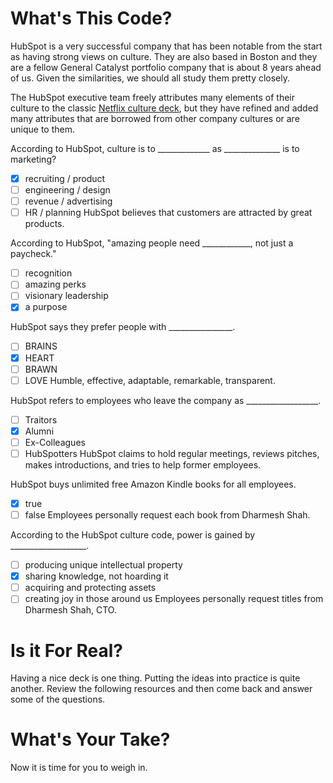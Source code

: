<!--
{
"name": "hubspot-culture-code",
"version" : "0.1",
"title" : "The Hubspot Culture Code",
"description" : "HubSpot is a local Boston unicorn that has been maniacal about their culture. How did they tweak the Netflix culture to suit their tastes? How have they done at being true to their culture when a crisis hits?",
"homepage" : "https://github.com/sigma-512/outlearn-culture-homework",
"freshnessDate" : 2015-08-27,
"author" : "Jeff Whatcott",
"license" : "CC BY 4.0"
}
-->

<!-- @section -->
# What's This Code?
HubSpot is a very successful company that has been notable from the start as having strong views on culture. They are also based in Boston and they are a fellow General Catalyst portfolio company that is about 8 years ahead of us. Given the similarities, we should all study them pretty closely.

The HubSpot executive team freely attributes many elements of their culture to the classic [Netflix culture deck](http://www.slideshare.net/reed2001/culture-1798664), but they have refined and added many attributes that are borrowed from other company cultures or are unique to them.
<!-- @link, "url" : "https://www.evernote.com/l/AAMmvxIx1x1AtoCK6dsru3loiwxcufqItFM", "text": "Read the HubSpot Culture Code." -->

<!-- @multipleChoice -->
According to HubSpot, culture is to _____________ as ______________ is to marketing?
- [X] recruiting / product
- [ ] engineering / design
- [ ] revenue / advertising
- [ ] HR / planning
HubSpot believes that customers are attracted by great products.
<!-- @end -->

<!-- @multipleChoice -->
According to HubSpot, "amazing people need ____________, not just a paycheck."
- [ ] recognition
- [ ] amazing perks
- [ ] visionary leadership
- [X] a purpose
<!-- @end -->

<!-- @multipleChoice -->
HubSpot says they prefer people with ________________.
- [ ] BRAINS
- [X] HEART
- [ ] BRAWN
- [ ] LOVE
Humble, effective, adaptable, remarkable, transparent.
<!-- @end -->

<!-- @multipleChoice -->
HubSpot refers to employees who leave the company as __________________.
- [ ] Traitors
- [X] Alumni
- [ ] Ex-Colleagues
- [ ] HubSpotters
HubSpot claims to hold regular meetings, reviews pitches, makes introductions, and tries to help former employees.
<!-- @end -->

<!-- @multipleChoice -->
HubSpot buys unlimited free Amazon Kindle books for all employees.
- [X] true
- [ ] false
Employees personally request each book from Dharmesh Shah.
<!-- @end -->

<!-- @multipleChoice -->
According to the HubSpot culture code, power is gained by ___________________.
- [ ] producing unique intellectual property
- [X] sharing knowledge, not hoarding it
- [ ] acquiring and protecting assets
- [ ] creating joy in those around us
Employees personally request titles from Dharmesh Shah, CTO.
<!-- @end -->

<!-- @section -->
# Is it For Real?
Having a nice deck is one thing. Putting the ideas into practice is quite another. Review the following resources and then come back and answer some of the questions.
<!-- @link, "url" : "http://www.betaboston.com/news/2015/07/30/hubspot-ceo-and-cto-discuss-firing-of-companys-third-founder-over-ethical-lapse/", "text": "Read the Beta Boston article." -->
<!-- @link, "url" : "https://www.evernote.com/l/AAMyJ9fJrHRHW74XYmc4Q_bwrFY5anAi_tM", "text": "Read the Glassdoor reviews of HubSpot." -->
<!-- @task, "hasDeliverable" : true, "text" : "What, if anything, does the firing of Mike Volpe tell us about the HubSpot Culture?"-->

<!-- @section -->
# What's Your Take?
Now it is time for you to weigh in.
<!-- @task, "hasDeliverable" : true, "text" : "List 3-5 aspects of HubSpot culture that you feel are most applicable to Outlearn."-->
<!-- @task, "hasDeliverable" : true, "text" : "What's missing from the HubSpot Culture Code?"-->
